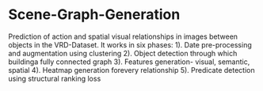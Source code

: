# Scene-Graph-Generation

Prediction of action and spatial visual relationships in images between objects in the VRD-Dataset. It works in six phases:
1). Date pre-processing and augmentation using clustering
2). Object detection through which buildinga fully connected graph 
3). Features generation- visual, semantic, spatial 
4). Heatmap generation forevery relationship 
5). Predicate detection using structural ranking loss


